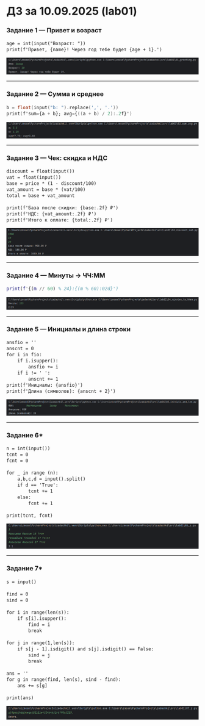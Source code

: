 # ДЗ за 10.09.2025 (lab01)

### Задание 1 — Привет и возраст

```name = input("Имя: ")
age = int(input("Возраст: "))
print(f'Привет, {name}! Через год тебе будет {age + 1}.')
```

![Код и демонстрация работы](/images/lab01/img01.png)

---

### Задание 2 — Сумма и среднее

```a = float(input("a: ").replace(',', '.'))
b = float(input("b: ").replace(',', '.'))
print(f'sum={a + b}; avg={((a + b) / 2):.2f}')
```

![Код и демонстрация работы](/images/lab01/img02.png)

---

### Задание 3 — Чек: скидка и НДС

```price = float(input())
discount = float(input())
vat = float(input())
base = price * (1 - discount/100)
vat_amount = base * (vat/100)
total = base + vat_amount

print(f'База после скидки: {base:.2f} ₽')
print(f'НДС: {vat_amount:.2f} ₽')
print(f'Итого к оплате: {total:.2f} ₽')
```

![Код и демонстрация работы](/images/lab01/img03.png)

---

### Задание 4 — Минуты → ЧЧ:ММ

```m = int(input('Минуты: '))
print(f'{(m // 60) % 24}:{(m % 60):02d}')
```

![Код и демонстрация работы](/images/lab01/img04.png)

---

### Задание 5 — Инициалы и длина строки

```fio = input('ФИО: ')
ansfio = ''
anscnt = 0
for i in fio:
    if i.isupper():
        ansfio += i
    if i != ' ':
        anscnt += 1
print(f'Инициалы: {ansfio}')
print(f'Длина (символов): {anscnt + 2}')
```

![Код и демонстрация работы](/images/lab01/img05.png)

---

### Задание 6*

```
n = int(input())
tcnt = 0
fcnt = 0

for _ in range (n):
    a,b,c,d = input().split()
    if d == 'True':
        tcnt += 1
    else:
        fcnt += 1

print(tcnt, fcnt)
```

![Код и демонстрация работы](/images/lab01/img06.png)

---

### Задание 7*

```
s = input()

find = 0
sind = 0

for i in range(len(s)):
    if s[i].isupper():
        find = i
        break

for j in range(1,len(s)):
    if s[j - 1].isdigit() and s[j].isdigit() == False:
        sind = j
        break

ans = ''
for g in range(find, len(s), sind - find):
    ans += s[g]

print(ans)
```

![Код и демонстрация работы](/images/lab01/img07.png)
